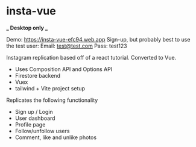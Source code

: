 # insta-vue

**_ Desktop only _**

Demo: https://insta-vue-efc94.web.app
Sign-up, but probably best to use the test user:
Email: test@test.com
Pass: test123

Instagram replication based off of a react tutorial. Converted to Vue.

-   Uses Composition API and Options API
-   Firestore backend
-   Vuex
-   tailwind + Vite project setup

Replicates the following functionality

-   Sign up / Login
-   User dashboard
-   Profile page
-   Follow/unfollow users
-   Comment, like and unlike photos
